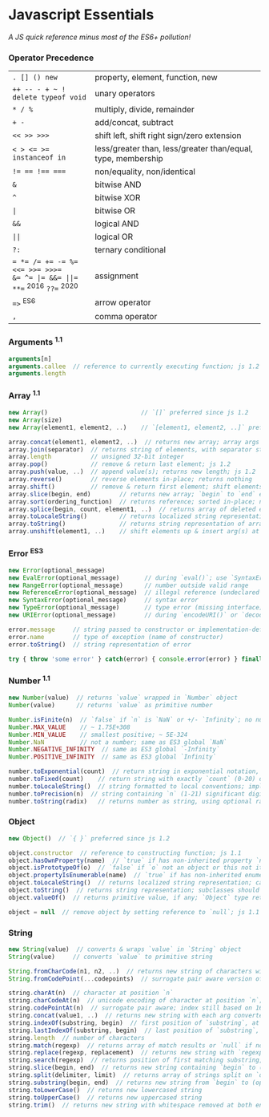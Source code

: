 Javascript Essentials
=====================

_A JS quick reference minus most of the ES6+ pollution!_


### Operator Precedence

|                     |                                  |
|---------------------|----------------------------------|
| `. [] () new`       | property, element, function, new
| `++ -- - + ~ !`<br />`delete typeof void` | unary operators
| `* / %`             | multiply, divide, remainder
| `+ -`               | add/concat, subtract
| `<< >> >>>`         | shift left, shift right sign/zero extension
| `< > <= >= instanceof in` | less/greater than, less/greater than/equal, type, membership
| `!= == !== ===`     | non/equality, non/identical
| `&`                 | bitwise AND
| `^`                 | bitwise XOR
| `\|`                | bitwise OR
| `&&`                | logical AND
| `\|\|`              | logical OR
| `?:`                | ternary conditional
| `= *= /= += -= %=`<br />`<<= >>= >>>=`<br />`&= ^= \|= &&= \|\|=`<br />`**=` <sup>2016</sup> `??=` <sup>2020</sup> | assignment
| `=>` <sup>ES6</sup> | arrow operator
| `,`                 | comma operator


### Arguments <sup>1.1</sup>

```js
arguments[n]
arguments.callee  // reference to currently executing function; js 1.2
arguments.length
```


### Array <sup>1.1</sup>

```js
new Array()                          // `[]` preferred since js 1.2
new Array(size)
new Array(element1, element2, ..)    // `[element1, element2, ..]` preferred since js 1.2

array.concat(element1, element2, ..)  // returns new array; array args deconstructed; js 1.2
array.join(separator)  // returns string of elements, with separator string between each
array.length           // unsigned 32-bit integer
array.pop()            // remove & return last element; js 1.2
array.push(value, ..)  // append value(s); returns new length; js 1.2
array.reverse()        // reverse elements in-place; returns nothing
array.shift()          // remove & return first element; shift elements down; decrement length; js 1.2
array.slice(begin, end)        // returns new array; `begin` to `end` exclusive; js 1.2
array.sort(ordering_function)  // returns reference; sorted in-place; numbers converted to strings; no time/space guarantees
array.splice(begin, count, element1, ..)  // returns array of deleted elements; deletes `count` then inserts args; js 1.2
array.toLocaleString()         // returns localized string representation of array; ES1
array.toString()               // returns string representation of array
array.unshift(element1, ..)    // shift elements up & insert arg(s) at beginning of array; js 1.2
```


### Error <sup>ES3</sup>

```js
new Error(optional_message)
new EvalError(optional_message)       // during `eval()`; use `SyntaxError` instead
new RangeError(optional_message)      // number outside valid range
new ReferenceError(optional_message)  // illegal reference (undeclared variable)
new SyntaxError(optional_message)     // syntax error
new TypeError(optional_message)       // type error (missing interface)
new URIError(optional_message)        // during `encodeURI()` or `decodeURI()`

error.message     // string passed to constructor or implementation-defined default string
error.name        // type of exception (name of constructor)
error.toString()  // string representation of error

try { throw 'some error' } catch(error) { console.error(error) } finally { console.log('run regardless') }
```


### Number <sup>1.1</sup>

```js
new Number(value)  // returns `value` wrapped in `Number` object
Number(value)      // returns `value` as primitive number

Number.isFinite(n)  // `false` if `n` is `NaN` or +/- `Infinity`; no numeric conversion, unlike global `isFinite()`; ES6
Number.MAX_VALUE    // ~ 1.75E+308
Number.MIN_VALUE    // smallest positive; ~ 5E-324
Number.NaN          // not a number; same as ES3 global `NaN`
Number.NEGATIVE_INFINITY  // same as ES3 global `-Infinity`
Number.POSITIVE_INFINITY  // same as ES3 global `Infinity`

number.toExponential(count)  // return string in exponential notation, with `count` (0-20) digits after decimal; rounded or zero-padded; ES3
number.toFixed(count)    // return string with exactly `count` (0-20) digits after decimal; rounded or zero-padded; ES3
number.toLocaleString()  // string formatted to local conventions; implementation-dependent; ES3
number.toPrecision(n)  // string containing `n` (1-21) significant digits; fixed-point notation if possible; rounded or zero-padded; ES3
number.toString(radix)   // returns number as string, using optional radix (2-36); default base 10
```


### Object

```js
new Object()  // `{ }` preferred since js 1.2

object.constructor  // reference to constructing function; js 1.1
object.hasOwnProperty(name)  // `true` if has non-inherited property `name`; ES3
object.isPrototypeOf(o)  // `false` if `o` not an object or this not its prototype; ES3
object.propertyIsEnumerable(name)  // `true` if has non-inherited enumerable property `name`; ES3
object.toLocaleString()  // returns localized string representation; calls `.toString()` by default; ES3
object.toString()  // returns string representation; subclasses should override; generic implementation from `Object` since js 1.1
object.valueOf()  // returns primitive value, if any; `Object` type returns self; js 1.1

object = null  // remove object by setting reference to `null`; js 1.1
```


### String

```js
new String(value)  // converts & wraps `value` in `String` object
String(value)     // converts `value` to primitive string

String.fromCharCode(n1, n2, ..)  // returns new string of characters with encodings specified by args; js 1.2
String.fromCodePoint(...codepoints)  // surrogate pair aware version of `fromCharCode`; ES6

string.charAt(n)  // character at position `n`
string.charCodeAt(n)  // unicode encoding of character at position `n`; js 1.2
string.codePointAt(n)  // surrogate pair aware; index still based on 16-bit code units; ES6
string.concat(value1, ..)  // returns new string with each arg converted & concatenated; js 1.2
string.indexOf(substring, begin)  // first position of `substring`, at or after `begin`, or `-1` if not found
string.lastIndexOf(substring, begin)  // last position of `substring`, before `begin`, or `-1` if not found
string.length  // number of characters
string.match(regexp)  // returns array of match results or `null` if none; js 1.2
string.replace(regexp, replacement)  // returns new string with `regexp` matches replaced with `replacement`; js 1.2
string.search(regexp)  // returns position of first matching substring, or `-1` if not found; js 1.2
string.slice(begin, end)  // returns new string containing `begin` to (optional) `end` exclusive; negative positions from end of string; js 1.2
string.split(delimiter, limit)  // returns array of strings split on `delimiter` (string or regexp); js 1.1
string.substring(begin, end)  // returns new string from `begin` to (optional) `end` exclusive
string.toLowerCase()  // returns new lowercased string
string.toUpperCase()  // returns new uppercased string
string.trim()  // returns new string with whitespace removed at both ends; ES5
```
